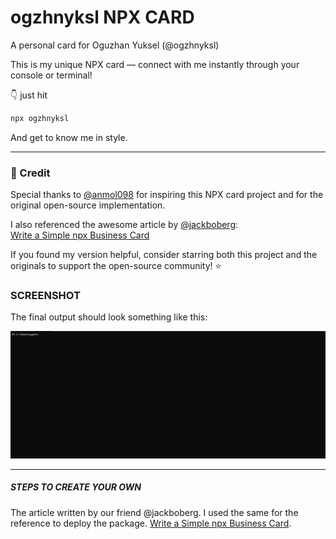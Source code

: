 # ogzhnyksl NPX CARD
 A personal card for Oguzhan Yuksel (@ogzhnyksl)

This is my unique NPX card — connect with me instantly through your console or terminal!

👇 just hit 
```bash
npx ogzhnyksl
```
And get to know me in style.

---

### 🙏 Credit

Special thanks to [@anmol098](https://github.com/anmol098) for inspiring this NPX card project and for the original open-source implementation.

I also referenced the awesome article by [@jackboberg](https://github.com/jackboberg):  
[Write a Simple npx Business Card](https://studioelsa.se/blog/open-source-oss-npx-business-card)

If you found my version helpful, consider starring both this project and the originals to support the open-source community! ⭐

### SCREENSHOT

The final output should look something like this:

![image](https://github.com/ogzhnyksl1/npmcard/blob/7094729514b47f71728842453e934776e852a9ee/Namecard_GIF.gif)


<hr/>

##### STEPS TO CREATE YOUR OWN
The article written by our friend @jackboberg. I used the same for the reference to deploy the package. 
[Write a Simple npx Business Card](https://studioelsa.se/blog/open-source-oss-npx-business-card). 